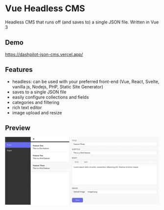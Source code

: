 # Vue Headless CMS

Headless CMS that runs off (and saves to) a single JSON file. Written in Vue 3

## Demo

<https://dashpilot-json-cms.vercel.app/>

## Features

- headless: can be used with your preferred front-end (Vue, React, Svelte, vanilla js, Nodejs, PHP, Static Site Generator)
- saves to a single JSON file
- easily configure collections and fields
- categories and filtering
- rich text editor
- image upload and resize

## Preview

<img src="public/img/preview.png" />
